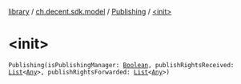 [library](../../index.md) / [ch.decent.sdk.model](../index.md) / [Publishing](index.md) / [&lt;init&gt;](./-init-.md)

# &lt;init&gt;

`Publishing(isPublishingManager: `[`Boolean`](https://kotlinlang.org/api/latest/jvm/stdlib/kotlin/-boolean/index.html)`, publishRightsReceived: `[`List`](https://kotlinlang.org/api/latest/jvm/stdlib/kotlin.collections/-list/index.html)`<`[`Any`](https://kotlinlang.org/api/latest/jvm/stdlib/kotlin/-any/index.html)`>, publishRightsForwarded: `[`List`](https://kotlinlang.org/api/latest/jvm/stdlib/kotlin.collections/-list/index.html)`<`[`Any`](https://kotlinlang.org/api/latest/jvm/stdlib/kotlin/-any/index.html)`>)`